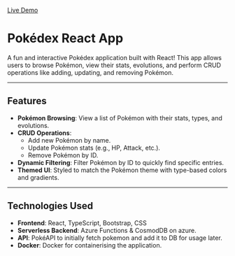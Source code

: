 [Live Demo](https://yellow-bush-07a2b6f03.6.azurestaticapps.net)
# Pokédex React App

A fun and interactive Pokédex application built with React! This app allows users to browse Pokémon, view their stats, evolutions, and perform CRUD operations like adding, updating, and removing Pokémon.

---

## Features

- **Pokémon Browsing**: View a list of Pokémon with their stats, types, and evolutions.
- **CRUD Operations**:
  - Add new Pokémon by name.
  - Update Pokémon stats (e.g., HP, Attack, etc.).
  - Remove Pokémon by ID.
- **Dynamic Filtering**: Filter Pokémon by ID to quickly find specific entries.
- **Themed UI**: Styled to match the Pokémon theme with type-based colors and gradients.

---

## Technologies Used

- **Frontend**: React, TypeScript, Bootstrap, CSS
- **Serverless Backend**: Azure Functions & CosmodDB on azure.
- **API**: PokéAPI to initially fetch pokemon and add it to DB for usage later.
- **Docker**: Docker for containerising the application.


